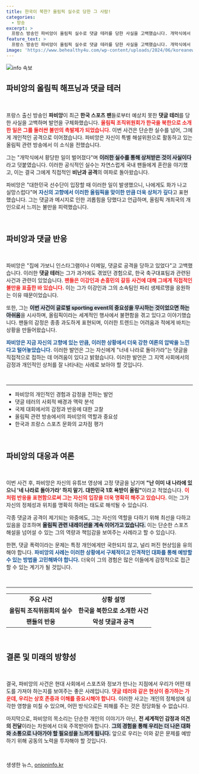 ```yaml
---
title: 한국이 북한? 올림픽 실수로 당한 그 사람!
categories:
  - 방송
excerpt: >
  프랑스 방송인 파비앙이 올림픽 실수로 댓글 테러를 당한 사실을 고백했습니다. 개막식에서 한국이 북한으로 소개된 사건에 이어, 누리꾼들의 고혹한 반응이 이어진 가운데, 그는 이번에도 욕받이로 전락했다고 전했습니다. 과연 그의 진짜 속마음은?
feature_text: >
  프랑스 방송인 파비앙이 올림픽 실수로 댓글 테러를 당한 사실을 고백했습니다. 개막식에서 한국이 북한으로 소개된 사건에 이어, 누리꾼들의 고혹한 반응이 이어진 가운데, 그는 이번에도 욕받이로 전락했다고 전했습니다. 과연 그의 진짜 속마음은?
image: 'https://www.behealthy4u.com/wp-content/uploads/2024/06/koreanews.jpg'
---
```


<p><img src="https://www.behealthy4u.com/wp-content/uploads/2024/06/koreanews.jpg" alt="info 속보" /></p>

<h2 data-ke-size="size26">파비앙의 올림픽 해프닝과 댓글 테러</h2>

<p data-ke-size="size16">&nbsp;</p>

<p data-ke-size="size16">프랑스 출신 방송인 <b>파비앙</b>이 최근 <b>한국 스포츠 팬</b>들로부터 예상치 못한 <b>댓글 테러</b>를 당한 사실을 고백하며 발언을 구체화했습니다. <b><span style="color: #ee2323;">올림픽 조직위원회가 한국을 북한으로 소개한 일은 그를 둘러싼 불만의 촉발제가 되었습니다.</span></b> 이번 사건은 단순한 실수를 넘어, 그에게 개인적인 공격으로 이어졌습니다. 파비앙은 자신이 특별 해설위원으로 활동하고 있는 올림픽 관련 방송에서 이 소식을 전했습니다.</p>

<p data-ke-size="size16">그는 "개막식에서 황당한 일이 벌어졌다"며 <b><span style="background-color: #21538527;">이러한 실수를 통해 상처받은 것이 사실이다</span></b>라고 덧붙였습니다. 이러한 공식적인 실수는 자연스럽게 국내 팬들에게 혼란을 야기했고, 이는 결국 그에게 직접적인 <b>비난과 공격</b>의 여파로 돌아왔습니다.</p>

<p data-ke-size="size16">파비앙은 "대한민국 선수단이 입장할 때 이러한 일이 발생했으니, 나에게도 화가 나고 실망스럽다"며 <b><span style="color: #1a5490;">자신의 고향에서 이러한 올림픽을 맞이한 만큼 더욱 상처가 깊다</span></b>고 표현했습니다. 그는 댓글과 메시지로 인한 괴롭힘을 당했다고 언급하며, 올림픽 개최국의 개인으로서 느끼는 불만을 피력했습니다.</p>

<p data-ke-size="size16">&nbsp;</p>

<h2 data-ke-size="size26">파비앙과 댓글 반응</h2>

<p data-ke-size="size16">&nbsp;</p>

<p data-ke-size="size16">파비앙은 "집에 가보니 인스타그램이나 이메일, 댓글로 공격을 당하고 있었다"고 고백했습니다. 이러한 <b>댓글 테러</b>는 그가 과거에도 겪었던 경험으로, 한국 축구대표팀과 관련된 사건과 관련이 있었습니다. <b><span style="color: #ee2323;">팬들은 이강인과 손흥민의 갈등 사건에 대해 그에게 직접적인 불만을 표출한 바 있습니다.</span></b> 이는 그가 이강인과 그의 소속팀인 파리 생제르맹을 응원하는 이유 때문이었습니다.</p>

<p data-ke-size="size16">또한, 그는 <b><span style="background-color: #21538527;">이번 사건이 글로벌 sporting event의 중요성을 무시하는 것이었으면 하는 아쉬움</span></b>을 시사하며, 올림픽이라는 세계적인 행사에서 불편함을 겪고 있다고 이야기했습니다. 팬들의 감정은 종종 과도하게 표현되며, 이러한 트렌드는 어려움과 적에게 바치는 상황을 만들어왔습니다.</p>

<p data-ke-size="size16"><b><span style="color: #1a5490;">파비앙은 지금 자신의 고향에 있는 만큼, 이러한 상황에서 더욱 강한 여론의 압박을 느낀다고 털어놓았습니다.</span></b> 이러한 발언은 그는 자신에게 "너네 나라로 돌아가라"는 댓글을 직접적으로 접하는 데 어려움이 있다고 밝혔습니다. 이러한 발언은 그 지역 사회에서의 감정과 개인적인 상처를 잘 나타내는 사례로 보아야 할 것입니다.</p>

<p data-ke-size="size16">&nbsp;</p>

<hr />

<ul>
    <li>파비앙의 개인적인 경험과 감정을 전하는 발언</li>
    <li>댓글 테러의 사회적 배경과 맥락 분석</li>
    <li>국제 대회에서의 감정과 반응에 대한 고찰</li>
    <li>올림픽 관련 방송에서의 파비앙의 역할과 중요성</li>
    <li>한국과 프랑스 스포츠 문화의 교차점 평가</li>
</ul>

<p data-ke-size="size16">&nbsp;</p>

<h2 data-ke-size="size26">파비앙의 대응과 여론</h2>

<p data-ke-size="size16">&nbsp;</p>

<p data-ke-size="size16">이번 사건 후, 파비앙은 자신의 유튜브 영상에 고정 댓글을 남기며 <b>"난 이미 내 나라에 있으니 '네 나라로 돌아가라' 하지 말기. 대한민국 1호 욕받이 올림"</b>이라고 적었습니다. <b><span style="color: #ee2323;">이처럼 반응을 표현함으로써 그는 자신의 입장을 더욱 명확히 해주고 있습니다.</span></b> 이는 그가 자신의 정체성과 위치를 명확히 하려는 태도로 해석될 수 있습니다.</p>

<p data-ke-size="size16">각종 댓글과 공격이 제기되는 와중에도, 그는 자신의 역할을 다하기 위해 최선을 다하고 있음을 강조하며 <b><span style="background-color: #21538527;">올림픽 관련 내레이션을 계속 이어가고 있습니다.</span></b> 이는 단순한 스포츠 해설을 넘어설 수 있는 그의 역량과 책임감을 보여주는 사례라고 할 수 있습니다.</p>

<p data-ke-size="size16">한편, 댓글 폭력이라는 문제는 특정 개인에게만 국한되지 않고, 널리 퍼진 현상임을 유의해야 합니다. <b><span style="color: #1a5490;">파비앙의 사례는 이러한 상황에서 구체적이고 인격적인 대화를 통해 예방할 수 있는 방법을 고민해봐야 합니다.</span></b> 더욱이 그의 경험은 많은 이들에게 감정적으로 접근할 수 있는 계기가 될 것입니다.</p>

<p data-ke-size="size16">&nbsp;</p>

<hr />

<table>
    <tr>
        <td style="text-align: center; height: 17px;"><b>주요 사건</b></td>
        <td style="text-align: center; height: 17px;"><b>상황 설명</b></td>
    </tr>
    <tr>
        <td style="text-align: center; height: 17px;"><b>올림픽 조직위원회의 실수</b></td>
        <td style="text-align: center; height: 17px;"><b>한국을 북한으로 소개한 사건</b></td>
    </tr>
    <tr>
        <td style="text-align: center; height: 17px;"><b>팬들의 반응</b></td>
        <td style="text-align: center; height: 17px;"><b>악성 댓글과 공격</b></td>
    </tr>
</table>

<p data-ke-size="size16">&nbsp;</p>

<h2 data-ke-size="size26">결론 및 미래의 방향성</h2>

<p data-ke-size="size16">&nbsp;</p>

<p data-ke-size="size16">결국, 파비앙의 사건은 현대 사회에서 스포츠와 정보가 만나는 지점에서 우리가 어떤 태도를 가져야 하는지를 보여주는 좋은 사례입니다. <b><span style="color: #ee2323;">댓글 테러와 같은 현상이 증가하는 가운데, 우리는 상호 존중과 이해를 중요시해야 합니다.</span></b> 이러한 사고는 개인의 정체성에 심각한 영향을 미칠 수 있으며, 어떤 방식으로든 피해를 주는 것은 정당화될 수 없습니다.</p>

<p data-ke-size="size16">마지막으로, 파비앙의 목소리는 단순한 개인의 이야기가 아닌, <b>전 세계적인 감정과 의견의 전달</b>이라는 차원에서 더욱 주목받아야 합니다. <b><span style="background-color: #21538527;">그의 경험을 통해 우리는 더 나은 대화와 소통으로 나아가야 할 필요성을 느끼게 됩니다.</span></b> 앞으로 우리는 이와 같은 문제를 예방하기 위해 공동의 노력을 투자해야 할 것입니다.</p>

<p data-ke-size="size16">&nbsp;</p>
생생한 뉴스, <a href="https://onioninfo.kr" rel="dofollow">onioninfo.kr</a>


